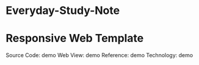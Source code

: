 # Everyday-Study-Note
<h1>Responsive Web Template</h1>
Source Code: demo
Web View: demo
Reference: demo
Technology: demo
